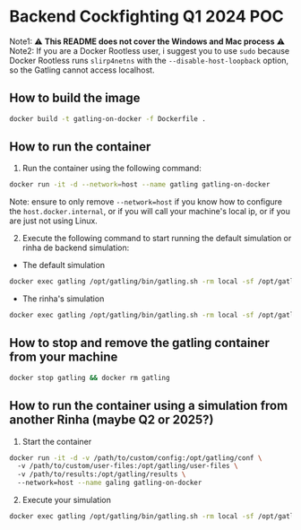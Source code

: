 # Backend Cockfighting Q1 2024 POC

Note1: :warning: **This README does not cover the Windows and Mac process** :warning:
Note2: If you are a Docker Rootless user, i suggest you to use `sudo` because Docker Rootless runs `slirp4netns` with the `--disable-host-loopback` option, so the Gatling cannot access localhost.

## How to build the image

``` bash
docker build -t gatling-on-docker -f Dockerfile .
```

## How to run the container

1. Run the container using the following command:

``` bash
docker run -it -d --network=host --name gatling gatling-on-docker
```

Note: ensure to only remove `--network=host` if you know how to configure the `host.docker.internal`, or if you will call your machine's local ip, or if you are just not using Linux.

2. Execute the following command to start running the default simulation or rinha de backend simulation:

- The default simulation

``` bash
docker exec gatling /opt/gatling/bin/gatling.sh -rm local -sf /opt/gatling/user-files/simulations -s computerdatabase.ComputerDatabaseSimulation -rf /opt/gatling/results
```

- The rinha's simulation

``` bash
docker exec gatling /opt/gatling/bin/gatling.sh -rm local -sf /opt/gatling/user-files/simulations -s RinhaBackendCrebitosSimulation -rf /opt/gatling/results
```

## How to stop and remove the gatling container from your machine

``` bash
docker stop gatling && docker rm gatling
```


## How to run the container using a simulation from another Rinha (maybe Q2 or 2025?)

1. Start the container

``` bash
docker run -it -d -v /path/to/custom/config:/opt/gatling/conf \   
  -v /path/to/custom/user-files:/opt/gatling/user-files \   
  -v /path/to/results:/opt/gatling/results \   
  --network=host --name galing gatling-on-docker
```

2. Execute your simulation

``` bash
docker exec gatling /opt/gatling/bin/gatling.sh -rm local -sf /opt/gatling/user-files/simulations -s <name_of_your_simulation> -rf /opt/gatling/results
```
